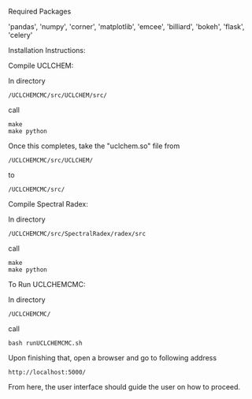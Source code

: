 Required Packages

'pandas', 'numpy', 'corner', 'matplotlib', 'emcee', 'billiard', 'bokeh', 'flask', 'celery'


Installation Instructions:

Compile UCLCHEM:

In directory 

    /UCLCHEMCMC/src/UCLCHEM/src/ 

call 

    make
    make python

Once this completes, take the "uclchem.so" file from 

    /UCLCHEMCMC/src/UCLCHEM/

to 

    /UCLCHEMCMC/src/

Compile Spectral Radex:

In directory 

    /UCLCHEMCMC/src/SpectralRadex/radex/src

call 

    make
    make python

To Run UCLCHEMCMC:

In directory 

    /UCLCHEMCMC/

call

    bash runUCLCHEMCMC.sh

Upon finishing that, open a browser and go to following address 

    http://localhost:5000/

From here, the user interface should guide the user on how to proceed.
